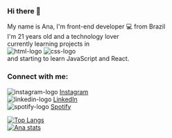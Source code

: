 ### Hi there 👋

My name is Ana, I'm front-end developer :computer: from Brazil
<br>
I'm 21 years old and a technology lover
<br>
currently learning projects in
<br>
  <img src="https://img.shields.io/badge/HTML5-E34F26?style=for-the-badge&logo=html5&logoColor=white" alt="html-logo" /> 
  <IMG SRC="https://img.shields.io/badge/CSS3-1572B6?style=for-the-badge&logo=css3&logoColor=white" alt="css-logo" />
  <br>
 and starting to learn JavaScript and React. 
 
 ### Connect with me:

 <img src="https://img.shields.io/badge/Instagram-E4405F?style=for-the-badge&logo=instagram&logoColor=white" alt="instagram-logo" />  <a href="https://www.instagram.com/aaanaligia/">Instagram</a>
 <br>
 <img src="https://img.shields.io/badge/LinkedIn-0077B5?style=for-the-badge&logo=linkedin&logoColor=white" alt="linkedin-logo" /> <a href="https://www.linkedin.com/in/ana-l%C3%ADgia-pereira-lima-87aa49144/">LinkedIn</a>
 <br>
<img src="https://img.shields.io/badge/Spotify-1ED760?&style=for-the-badge&logo=spotify&logoColor=white" alt="spotify-logo" /> <a href="https://open.spotify.com/user/12143424145">Spotify</a>
<br>

[![Top Langs](https://github-readme-stats.vercel.app/api/top-langs/?username=aaanaligia)](https://github.com/anuraghazra/github-readme-stats)
<br>
[![Ana stats](https://github-readme-stats.vercel.app/api?username=aaanaligia)](https://github.com/anuraghazra/github-readme-stats)
